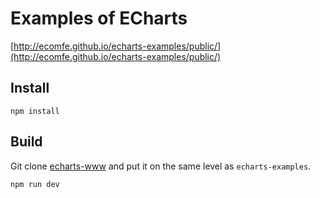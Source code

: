 # Examples of ECharts

[http://ecomfe.github.io/echarts-examples/public/](http://ecomfe.github.io/echarts-examples/public/)

## Install

```shell
npm install
```

## Build

Git clone [echarts-www](https://github.com/ecomfe/echarts-www) and put it on the same level as `echarts-examples`.

```shell
npm run dev
```
